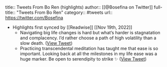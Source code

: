 title:: Tweets From Bo Ren (highlights)
author:: [[@Bosefina on Twitter]]
full-title:: "Tweets From Bo Ren"
category:: #tweets
url:: https://twitter.com/Bosefina

- Highlights first synced by [[Readwise]] [[Nov 19th, 2022]]
	- Navigating big life changes is hard but what’s harder is stagnatation and complacency. I’d rather choose a path of high volatility than a slow death. ([View Tweet](https://twitter.com/Bosefina/status/1399806748580532224))
	- Practicing transcendental meditation has taught me that ease is so important. Looking back at all the milestones in my life ease was a huge marker. Be open to serendipity to strike ✨ ([View Tweet](https://twitter.com/Bosefina/status/1403061098111279108))